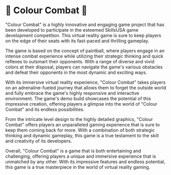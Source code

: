 # 🎨 Colour Combat 🎨

"Colour Combat" is a highly innovative and engaging game project that has been developed to participate in the esteemed SkillsUSA game development competition. This virtual reality game is sure to keep players on the edge of their seats with its fast-paced and thrilling gameplay.

The game is based on the concept of paintball, where players engage in an intense combat experience while utilizing their strategic thinking and quick reflexes to outsmart their opponents. With a range of diverse and vivid colors at their disposal, players can navigate the game's various obstacles and defeat their opponents in the most dynamic and exciting ways.

With its immersive virtual reality experience, "Colour Combat" takes players on an adrenaline-fueled journey that allows them to forget the outside world and fully embrace the game's highly responsive and interactive environment. The game's demo build showcases the potential of this impressive creation, offering players a glimpse into the world of "Colour Combat" and its endless possibilities.

From the intricate level design to the highly detailed graphics, "Colour Combat" offers players an unparalleled gaming experience that is sure to keep them coming back for more. With a combination of both strategic thinking and dynamic gameplay, this game is a true testament to the skill and creativity of its developers.

Overall, "Colour Combat" is a game that is both entertaining and challenging, offering players a unique and immersive experience that is unmatched by any other. With its impressive features and endless potential, this game is a true masterpiece in the world of virtual reality gaming.
